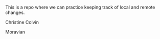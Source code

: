 This is a repo where we can practice keeping track of local and remote 
changes.

Christine Colvin

Moravian
